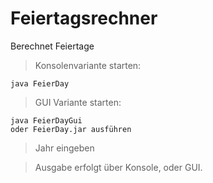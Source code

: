 # Feiertagsrechner
Berechnet Feiertage 

> Konsolenvariante starten:

    java FeierDay

> GUI Variante starten:

    java FeierDayGui
    oder FeierDay.jar ausführen

> Jahr eingeben

> Ausgabe erfolgt über Konsole, oder GUI.


